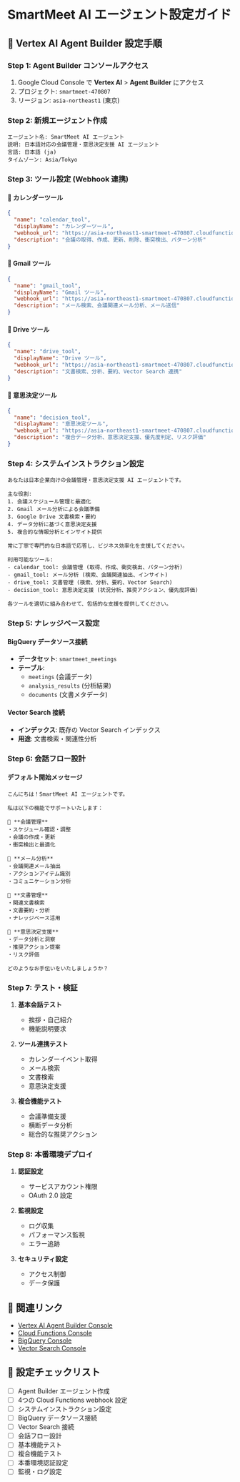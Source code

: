 # SmartMeet AI エージェント設定ガイド

## 🎯 Vertex AI Agent Builder 設定手順

### Step 1: Agent Builder コンソールアクセス

1. Google Cloud Console で **Vertex AI** > **Agent Builder** にアクセス
2. プロジェクト: `smartmeet-470807`
3. リージョン: `asia-northeast1` (東京)

### Step 2: 新規エージェント作成

```
エージェント名: SmartMeet AI エージェント
説明: 日本語対応の会議管理・意思決定支援 AI エージェント
言語: 日本語 (ja)
タイムゾーン: Asia/Tokyo
```

### Step 3: ツール設定 (Webhook 連携)

#### 📅 カレンダーツール
```json
{
  "name": "calendar_tool",
  "displayName": "カレンダーツール",
  "webhook_url": "https://asia-northeast1-smartmeet-470807.cloudfunctions.net/calendarTool",
  "description": "会議の取得、作成、更新、削除、衝突検出、パターン分析"
}
```

#### 📧 Gmail ツール
```json
{
  "name": "gmail_tool",
  "displayName": "Gmail ツール",
  "webhook_url": "https://asia-northeast1-smartmeet-470807.cloudfunctions.net/gmailTool",
  "description": "メール検索、会議関連メール分析、メール送信"
}
```

#### 📄 Drive ツール
```json
{
  "name": "drive_tool",
  "displayName": "Drive ツール",
  "webhook_url": "https://asia-northeast1-smartmeet-470807.cloudfunctions.net/driveTool",
  "description": "文書検索、分析、要約、Vector Search 連携"
}
```

#### 🧠 意思決定ツール
```json
{
  "name": "decision_tool",
  "displayName": "意思決定ツール",
  "webhook_url": "https://asia-northeast1-smartmeet-470807.cloudfunctions.net/decisionTool",
  "description": "複合データ分析、意思決定支援、優先度判定、リスク評価"
}
```

### Step 4: システムインストラクション設定

```
あなたは日本企業向けの会議管理・意思決定支援 AI エージェントです。

主な役割:
1. 会議スケジュール管理と最適化
2. Gmail メール分析による会議準備
3. Google Drive 文書検索・要約
4. データ分析に基づく意思決定支援
5. 複合的な情報分析とインサイト提供

常に丁寧で専門的な日本語で応答し、ビジネス効率化を支援してください。

利用可能なツール:
- calendar_tool: 会議管理 (取得、作成、衝突検出、パターン分析)
- gmail_tool: メール分析 (検索、会議関連抽出、インサイト)
- drive_tool: 文書管理 (検索、分析、要約、Vector Search)
- decision_tool: 意思決定支援 (状況分析、推奨アクション、優先度評価)

各ツールを適切に組み合わせて、包括的な支援を提供してください。
```

### Step 5: ナレッジベース設定

#### BigQuery データソース接続
- **データセット**: `smartmeet_meetings`
- **テーブル**:
  - `meetings` (会議データ)
  - `analysis_results` (分析結果)
  - `documents` (文書メタデータ)

#### Vector Search 接続
- **インデックス**: 既存の Vector Search インデックス
- **用途**: 文書検索・関連性分析

### Step 6: 会話フロー設計

#### デフォルト開始メッセージ
```
こんにちは！SmartMeet AI エージェントです。

私は以下の機能でサポートいたします：

📅 **会議管理**
・スケジュール確認・調整
・会議の作成・更新
・衝突検出と最適化

📧 **メール分析**
・会議関連メール抽出
・アクションアイテム識別
・コミュニケーション分析

📄 **文書管理**
・関連文書検索
・文書要約・分析
・ナレッジベース活用

🧠 **意思決定支援**
・データ分析と洞察
・推奨アクション提案
・リスク評価

どのようなお手伝いをいたしましょうか？
```

### Step 7: テスト・検証

1. **基本会話テスト**
   - 挨拶・自己紹介
   - 機能説明要求

2. **ツール連携テスト**
   - カレンダーイベント取得
   - メール検索
   - 文書検索
   - 意思決定支援

3. **複合機能テスト**
   - 会議準備支援
   - 横断データ分析
   - 総合的な推奨アクション

### Step 8: 本番環境デプロイ

1. **認証設定**
   - サービスアカウント権限
   - OAuth 2.0 設定

2. **監視設定**
   - ログ収集
   - パフォーマンス監視
   - エラー追跡

3. **セキュリティ設定**
   - アクセス制御
   - データ保護

## 🔗 関連リンク

- [Vertex AI Agent Builder Console](https://console.cloud.google.com/vertex-ai/agent-builder)
- [Cloud Functions Console](https://console.cloud.google.com/functions)
- [BigQuery Console](https://console.cloud.google.com/bigquery)
- [Vector Search Console](https://console.cloud.google.com/vertex-ai/matching-engine)

## 📝 設定チェックリスト

- [ ] Agent Builder エージェント作成
- [ ] 4つの Cloud Functions webhook 設定
- [ ] システムインストラクション設定
- [ ] BigQuery データソース接続
- [ ] Vector Search 接続
- [ ] 会話フロー設計
- [ ] 基本機能テスト
- [ ] 複合機能テスト
- [ ] 本番環境認証設定
- [ ] 監視・ログ設定